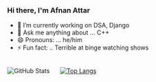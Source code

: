 ### Hi there, I'm Afnan Attar


- 🔭 I’m currently working on DSA, Django
- 💬 Ask me anything about ... C++ 
- 😄 Pronouns: ... he/him
- ⚡ Fun fact: .. Terrible at binge watching shows

<br>![GitHub Stats](https://github-readme-stats.vercel.app/api?username=afnan47&count_private=true&show_icons=true&theme=gruvbox_light)&nbsp;&nbsp;&nbsp;&nbsp;&nbsp;
[![Top Langs](https://github-readme-stats.vercel.app/api/top-langs/?username=afnan47&layout=compact&theme=gruvbox_light)](https://github.com/anuraghazra/github-readme-stats)
